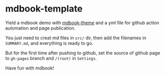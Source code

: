 # mdbook-template

Yield a mdbook demo with [mdbook-theme](https://github.com/zjp-CN/mdbook-theme)
and a yml file for github action automation and page publication.

You just need to creat md files in `src/` dir, then add the filenames in `SUMMARY.md`,
and everything is ready to go.

But for the first time after pushing to github, set the source of github page to
`gh-pages` branch and `/(root)` in `Settings`.

Have fun with mdbook!
